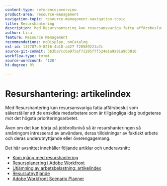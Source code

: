 ```yaml
---
content-type: reference;overview
product-area: resource-management
navigation-topic: resource-management-navigation-topic
title: Resurshantering
description: Med Resurshantering kan resursansvariga fatta affärsbeslut som säkerställer att de enskilda medarbetare som är tillgängliga idag budgeteras mot det högsta prioriteringsarbetet. Även om den kan börja på jobbrollsnivå är resurshanteringen så småningom bekymrad över användare och deras underutnyttjande eller överengagemang.
author: Lisa
feature: Resource Management
recommendations: noDisplay, noCatalog
exl-id: 137787c9-82f6-4b18-a427-720589221a7c
source-git-commit: 3b3ba7cc6a975af71205f7f524e1a9a91a9d3810
workflow-type: tm+mt
source-wordcount: '128'
ht-degree: 0%

---
```


# Resurshantering: artikelindex

<!--Audited: 01/2024-->

Med Resurshantering kan resursansvariga fatta affärsbeslut som säkerställer att de enskilda medarbetare som är tillgängliga idag budgeteras mot det högsta prioriteringsarbetet.

Även om det kan börja på jobbrollsnivå så är resurshanteringen så småningom intresserad av användare, deras tilldelningar av faktiskt arbete och deras underutnyttjande eller överengagemang.

Det här avsnittet innehåller följande artiklar och underavsnitt:

* [Kom igång med resurshantering](../../resource-mgmt/resource-mgmt-overview/get-started-resource-management.md)
* [Resursplanering i Adobe Workfront](/help/quicksilver/resource-mgmt/resource-planning/resource-planning-overview.md)
* [Utjämning av arbetsbelastning: artikelindex](/help/quicksilver/resource-mgmt/workload-balancer/workload-balancer.md)
* [Resursutnyttjande](/help/quicksilver/resource-mgmt/resource-utilization/resource-utilization.md)
* [Adobe Workfront Scenario Planner](/help/quicksilver/scenario-planner/scenario-planning.md)




